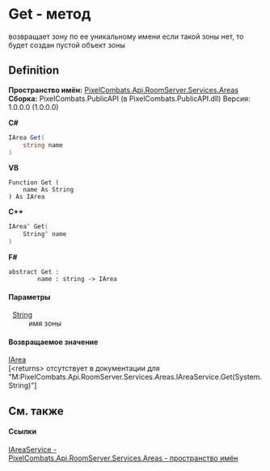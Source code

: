 # Get - метод


возвращает зону по ее уникальному имени 
если такой зоны нет, то будет создан пустой объект зоны




## Definition
**Пространство имён:** <a href="6bc9ef31-50d8-8455-27b7-3bebd79f746b">PixelCombats.Api.RoomServer.Services.Areas</a>  
**Сборка:** PixelCombats.PublicAPI (в PixelCombats.PublicAPI.dll) Версия: 1.0.0.0 (1.0.0.0)

**C#**
``` C#
IArea Get(
	string name
)
```
**VB**
``` VB
Function Get ( 
	name As String
) As IArea
```
**C++**
``` C++
IArea^ Get(
	String^ name
)
```
**F#**
``` F#
abstract Get : 
        name : string -> IArea 
```



#### Параметры
<dl><dt>  <a href="https://learn.microsoft.com/dotnet/api/system.string" target="_blank" rel="noopener noreferrer">String</a></dt><dd>имя зоны</dd></dl>

#### Возвращаемое значение
<a href="751e2240-cdf8-62a5-f071-0b54a73d2b57">IArea</a>  
\[&lt;returns&gt; отсутствует в документации для "M:PixelCombats.Api.RoomServer.Services.Areas.IAreaService.Get(System.String)"\]

## См. также


#### Ссылки
<a href="7e9d3398-40fa-0aae-013e-a81cfcc39bc7">IAreaService - </a>  
<a href="6bc9ef31-50d8-8455-27b7-3bebd79f746b">PixelCombats.Api.RoomServer.Services.Areas - пространство имён</a>  
